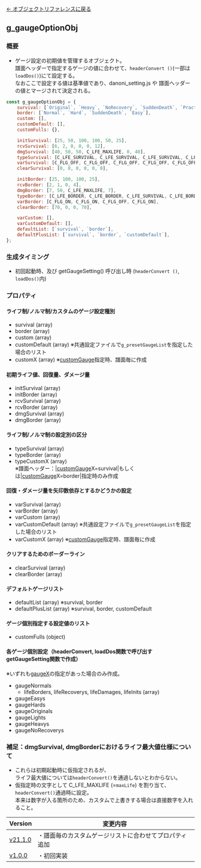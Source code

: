 [← オブジェクトリファレンスに戻る](ObjectReferenceIndex.html)  

## g_gaugeOptionObj

### 概要
- ゲージ設定の初期値を管理するオブジェクト。   
譜面ヘッダーで指定するゲージの値に合わせて、`headerConvert ()`(一部は`loadDos()`)にて設定する。  
なおここで設定する値は基準値であり、danoni_setting.js や 譜面ヘッダーの値とマージされて決定される。
```javascript
const g_gaugeOptionObj = {
    survival: [`Original`, `Heavy`, `NoRecovery`, `SuddenDeath`, `Practice`, `Light`],
    border: [`Normal`, `Hard`, `SuddenDeath`, `Easy`],
    custom: [],
    customDefault: [],
    customFulls: {},

    initSurvival: [25, 50, 100, 100, 50, 25],
    rcvSurvival: [6, 2, 0, 0, 0, 12],
    dmgSurvival: [40, 50, 50, C_LFE_MAXLIFE, 0, 40],
    typeSurvival: [C_LFE_SURVIVAL, C_LFE_SURVIVAL, C_LFE_SURVIVAL, C_LFE_SURVIVAL, C_LFE_SURVIVAL, C_LFE_SURVIVAL],
    varSurvival: [C_FLG_OFF, C_FLG_OFF, C_FLG_OFF, C_FLG_OFF, C_FLG_OFF, C_FLG_OFF],
    clearSurvival: [0, 0, 0, 0, 0, 0],

    initBorder: [25, 100, 100, 25],
    rcvBorder: [2, 1, 0, 4],
    dmgBorder: [7, 50, C_LFE_MAXLIFE, 7],
    typeBorder: [C_LFE_BORDER, C_LFE_BORDER, C_LFE_SURVIVAL, C_LFE_BORDER],
    varBorder: [C_FLG_ON, C_FLG_ON, C_FLG_OFF, C_FLG_ON],
    clearBorder: [70, 0, 0, 70],

    varCustom: [],
    varCustomDefault: [],
    defaultList: [`survival`, `border`],
    defaultPlusList: [`survival`, `border`, `customDefault`],
};
```

### 生成タイミング
- 初回起動時、及び getGaugeSetting() 呼び出し時 (`headerConvert ()`, `loadDos()`内)

### プロパティ
#### ライフ制/ノルマ制/カスタムのゲージ設定種別
- survival (array)
- border (array)
- custom (array)
- customDefault (array) ※共通設定ファイルで`g_presetGaugeList`を指定した場合のリスト 
- customX (array) ※[customGauge](dos-h0053-customGauge.html)指定時、譜面毎に作成

#### 初期ライフ値、回復量、ダメージ量
- initSurvival (array)
- initBorder (array)
- rcvSurvival (array)
- rcvBorder (array)
- dmgSurvival (array)
- dmgBorder (array)

#### ライフ制/ノルマ制の設定別の区分
- typeSurvival (array)
- typeBorder (array)
- typeCustomX (array)  
※譜面ヘッダー：|[customGauge](dos-h0053-customGauge.html)X=survival|もしくは|[customGauge](dos-h0053-customGauge.html)X=border|指定時のみ作成

#### 回復・ダメージ量を矢印数依存とするかどうかの設定
- varSurvival (array)
- varBorder (array)
- varCustom (array)
- varCustomDefault (array) ※共通設定ファイルで`g_presetGaugeList`を指定した場合のリスト 
- varCustomX (array) ※[customGauge](dos-h0053-customGauge.html)指定時、譜面毎に作成

#### クリアするためのボーダーライン
- clearSurvival (array)
- clearBorder (array)

#### デフォルトゲージリスト
- defaultList (array) ※survival, border
- defaultPlusList (array) ※survival, border, customDefault

#### ゲージ個別指定する設定値のリスト
- customFulls (object)

#### 各ゲージ個別設定（headerConvert, loadDos関数で呼び出すgetGaugeSetting関数で作成）
※いずれも[gaugeX](dos-h0022-gaugeX.html)の指定があった場合のみ作成。
  
- gaugeNormals
  - lifeBorders, lifeRecoverys, lifeDamages, lifeInits (array)
- gaugeEasys
- gaugeHards
- gaugeOriginals
- gaugeLights
- gaugeHeavys
- gaugeNoRecoverys

### 補足：dmgSurvival, dmgBorderにおけるライフ最大値仕様について
- これらは初期起動時に仮指定されるが、  
ライフ最大値については`headerConvert()`を通過しないとわからない。
- 仮指定時の文字として C_LFE_MAXLIFE (=`maxLife`) を割り当て、`headerConvert()`通過時に設定。  
本来は数字が入る箇所のため、カスタムで上書きする場合は直接数字を入れること。

|Version|変更内容|
|----|----|
|[v21.1.0](https://github.com/cwtickle/danoniplus/releases/tag/v21.1.0)|・譜面毎のカスタムゲージリストに合わせてプロパティ追加|
|[v1.0.0](https://github.com/cwtickle/danoniplus/releases/tag/v1.0.1)|・初回実装|